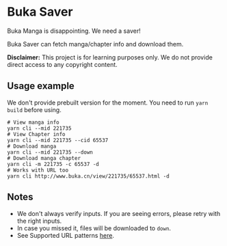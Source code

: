 # Buka Saver

Buka Manga is disappointing. We need a saver!

Buka Saver can fetch manga/chapter info and download them.

**Disclaimer:** This project is for learning purposes only. We do not provide direct access to any copyright content.

## Usage example

We don't provide prebuilt version for the moment. You need to run `yarn build` before using.

```
# View manga info
yarn cli --mid 221735
# View Chapter info
yarn cli --mid 221735 --cid 65537
# Download manga
yarn cli --mid 221735 --down
# Download manga chapter
yarn cli -m 221735 -c 65537 -d
# Works with URL too
yarn cli http://www.buka.cn/view/221735/65537.html -d
```

## Notes

- We don't always verify inputs. If you are seeing errors, please retry with the right inputs.
- In case you missed it, files will be downloaded to `down`.
- See Supported URL patterns [here](src/index.ts#L6-L11).
